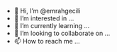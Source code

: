 - 👋 Hi, I’m @emrahgecili
- 👀 I’m interested in ...
- 🌱 I’m currently learning ...
- 💞️ I’m looking to collaborate on ...
- 📫 How to reach me ...

<!---
emrahgecili/emrahgecili is a ✨ special ✨ repository because its `README.md` (this file) appears on your GitHub profile.
You can click the Preview link to take a look at your changes.
--->
